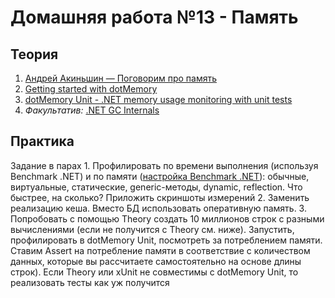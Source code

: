 # Домашняя работа №13 - Память

## Теория
 1. [Андрей Акиньшин — Поговорим про память](https://www.youtube.com/watch?v=XGtieBVI1lk)
 2.  [Getting started with dotMemory](https://www.youtube.com/watch?v=6Tmcx6cTExg)
 3. [dotMemory Unit - .NET memory usage monitoring with unit tests](https://www.youtube.com/watch?v=SGwdb5FXuNk)
 4. *Факультатив:* [.NET GC Internals](https://www.youtube.com/playlist?list=PLpUkQYy-K8Y-wYcDgDXKhfs6OT8fFQtVm)

## Практика
 Задание в парах 1. Профилировать по времени выполнения (используя Benchmark .NET) и по памяти ([настройка Benchmark .NET](https://adamsitnik.com/the-new-Memory-Diagnoser/)): обычные, виртуальные, статические, generic-методы, dynamic, reflection. Что быстрее, на сколько? Приложить скриншоты измерений 2. Заменить реализацию кеша. Вместо БД использовать оперативную память. 3. Попробовать с помощью Theory создать 10 миллионов строк с разными вычислениями (если не получится с Theory см. ниже). Запустить, профилировать в dotMemory Unit, посмотреть за потреблением памяти. Ставим Assert на потребление памяти в соответствие с количеством данных, которые вы рассчитаете самостоятельно на основе длины строк). Если Theory или xUnit не совместимы с dotMemory Unit, то реализовать тесты как уж получится